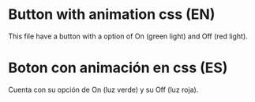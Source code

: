 Button with animation css (EN)
==============================
This file have a button with a option of On (green light) and Off (red light).


Boton con animación en css (ES)
===============================
Cuenta con su opción de On (luz verde) y su Off (luz roja).
